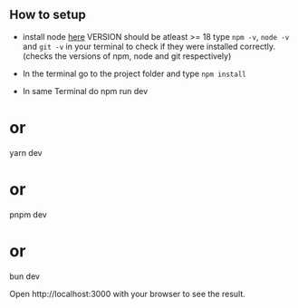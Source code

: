 

## How to setup
* install node [here](https://nodejs.org/dist/v20.10.0/node-v20.10.0.pkg) VERSION should be atleast >= 18
  type `npm -v`, `node -v` and `git -v` in your terminal to check if they were installed correctly.(checks the versions of npm, node and git respectively)
* In the terminal go to the project folder and type `npm install`

* In same Terminal do
npm run dev
# or
yarn dev
# or
pnpm dev
# or
bun dev


Open http://localhost:3000 with your browser to see the result.
